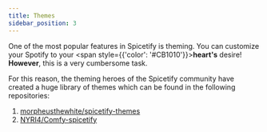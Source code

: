 ```yaml
---
title: Themes
sidebar_position: 3
---
```


One of the most popular features in Spicetify is theming.
You can customize your Spotify to your <span style={{'color': '#CB1010'}}>**heart's**</span> desire!
**However**, this is a very cumbersome task.

For this reason, the theming heroes of the Spicetify community have created a huge library of themes which can be found in the following repositories:

1. [morpheusthewhite/spicetify-themes](https://github.com/morpheusthewhite/spicetify-themes)
2. [NYRI4/Comfy-spicetify](https://github.com/NYRI4/Comfy-spicetify)
